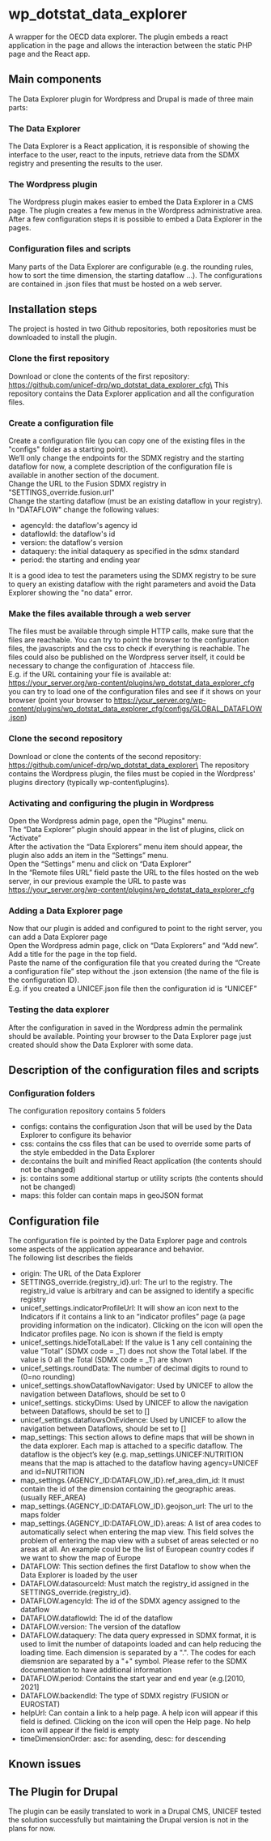 # wp_dotstat_data_explorer

A wrapper for the OECD data explorer.
The plugin embeds a react application in the page and allows the interaction between the static PHP page and the React app.

## Main components
The Data Explorer plugin for Wordpress and Drupal is made of three main parts:
### The Data Explorer
The Data Explorer is a React application, it is responsible of showing the interface to the user, react to the inputs, retrieve data from the SDMX registry and presenting the results to the user.
### The Wordpress plugin
The Wordpress plugin makes easier to embed the Data Explorer in a CMS page. The plugin creates a few menus in the Wordpress administrative area. After a few configuration steps it is possible to embed a Data Explorer in the pages.
### Configuration files and scripts
Many parts of the Data Explorer are configurable (e.g. the rounding rules, how to sort the time dimension, the starting dataflow …). The configurations are contained in .json files that must be hosted on a web server.

## Installation steps
The project is hosted in two Github repositories, both repositories must be downloaded to install the plugin.
### Clone the first repository
Download or clone the contents of the first repository:\
https://github.com/unicef-drp/wp_dotstat_data_explorer_cfg\
This repository contains the Data Explorer application and all the configuration files.
### Create a configuration file
Create a configuration file (you can copy one of the existing files in the "configs" folder as a starting point).\
We’ll only change the endpoints for the SDMX registry and the starting dataflow for now, a complete description of the configuration file is available in another section of the document.\
Change the URL to the Fusion SDMX registry in "SETTINGS_override.fusion.url"\
Change the starting dataflow (must be an existing dataflow in your registry). In "DATAFLOW" change the following values:
- agencyId: the dataflow's agency id
- dataflowId: the dataflow's id
- version: the dataflow's version
- dataquery: the initial dataquery as specified in the sdmx standard
- period: the starting and ending year

It is a good idea to test the parameters using the SDMX registry to be sure to query an existing dataflow with the right parameters and avoid the Data Explorer showing the "no data" error.

### Make the files available through a web server
The files must be available through simple HTTP calls, make sure that the files are reachable.
You can try to point the browser to the configuration files, the javascripts and the css to check if everything is reachable. The files could also be published on the Wordpress server itself, it could be necessary to change the configuration of .htaccess file.\
E.g. if the URL containing your file is available at: 
https://your_server.org/wp-content/plugins/wp_dotstat_data_explorer_cfg you can try to load one of the configuration files and see if it shows on your browser (point your browser to  https://your_server.org/wp-content/plugins/wp_dotstat_data_explorer_cfg/configs/GLOBAL_DATAFLOW.json)

### Clone the second repository
Download or clone the contents of the second repository:\
https://github.com/unicef-drp/wp_dotstat_data_explorer\
The repository contains the Wordpress plugin, the files must be copied in the Wordpress' plugins directory (typically wp-content\plugins).

### Activating and configuring the plugin in Wordpress
Open the Wordpress admin page, open the "Plugins" menu.\
The “Data Explorer” plugin should appear in the list of plugins, click on “Activate”\
After the activation the “Data Explorers” menu item should appear, the plugin also adds an item in the “Settings” menu.\
Open the “Settings” menu and click on “Data Explorer”\
In the “Remote files URL” field paste the URL to the files hosted on the web server, in our previous example the URL to paste was https://your_server.org/wp-content/plugins/wp_dotstat_data_explorer_cfg

### Adding a Data Explorer page
Now that our plugin is added and configured to point to the right server, you can add a Data Explorer page\
Open the Wordpress admin page, click on “Data Explorers” and “Add new”.\
Add a title for the page in the top field.\
Paste the name of the configuration file that you created during the “Create a configuration file” step without the .json extension (the name of the file is the configuration ID).\
E.g. if you created a UNICEF.json file then the configuration id is “UNICEF”

### Testing the data explorer
After the configuration in saved in the Wordpress admin the permalink should be available. Pointing your browser to the Data Explorer page just created should show the Data Explorer with some data.

## Description of the configuration files and scripts
### Configuration folders
The configuration repository contains 5 folders
- configs: contains the configuration Json that will be used by the Data Explorer to configure its behavior
- css: contains the css files that can be used to override some parts of the style embedded in the Data Explorer
- de:contains the built and minified React application (the contents should not be changed)
- js: contains some additional startup or utility scripts (the contents should not be changed)
- maps: this folder can contain maps in geoJSON format

## Configuration file
The configuration file is pointed by the Data Explorer page and controls some aspects of the application appearance and behavior.\
The following list describes the fields
- origin: The URL of the Data Explorer
- SETTINGS_override.{registry_id}.url: The url to the registry. The registry_id value is arbitrary and can be assigned to identify a specific registry
- unicef_settings.indicatorProfileUrl: It will show an icon next to the Indicators if it contains a link to an “indicator profiles” page (a page providing information on the indicator). Clicking on the icon will open the Indicator profiles page. No icon is shown if the field is empty
- unicef_settings.hideTotalLabel: If the value is 1 any cell containing the value “Total” (SDMX code = _T) does not show the Total label. If the value is 0 all the Total (SDMX code = _T) are shown
- unicef_settings.roundData: The number of decimal digits to round to (0=no rounding)
- unicef_settings.showDataflowNavigator: Used by UNICEF to allow the navigation between Dataflows, should be set to 0
- unicef_settings. stickyDims: Used by UNICEF to allow the navigation between Dataflows, should be set to []
- unicef_settings.dataflowsOnEvidence: Used by UNICEF to allow the navigation between Dataflows, should be set to []
- map_settings: This section allows to define maps that will be shown in the data explorer. Each map is attached to a specific dataflow. The dataflow is the object’s key (e.g. map_settings.UNICEF:NUTRITION means that the map is attached to the dataflow having agency=UNICEF and id=NUTRITION 
- map_settings.{AGENCY_ID:DATAFLOW_ID}.ref_area_dim_id: It must contain the id of the dimension containing the geographic areas. (usually REF_AREA)
- map_settings.{AGENCY_ID:DATAFLOW_ID}.geojson_url: The url to the maps folder
- map_settings.{AGENCY_ID:DATAFLOW_ID}.areas: A list of area codes to automatically select when entering the map view. This field solves the problem of entering the map view with a subset of areas selected or no areas at all.
An example could be the list of European country codes if we want to show the map of Europe
- DATAFLOW: This section defines the first Dataflow to show when the Data Explorer is loaded by the user
- DATAFLOW.datasourceId: Must match the registry_id assigned in the SETTINGS_override.{registry_id}. 
- DATAFLOW.agencyId: The id of the SDMX agency assigned to the dataflow
- DATAFLOW.dataflowId: The id of the dataflow
- DATAFLOW.version: The version of the dataflow
- DATAFLOW.dataquery: The data query expressed in SDMX format, it is used to limit the number of datapoints loaded and can help reducing the loading time. Each dimension is separated by a ".". The codes for each diemsnion are separated by a "+" symbol. Please refer to the SDMX documentation to have additional information
- DATAFLOW.period: Contains the start year and end year (e.g.[2010, 2021]
- DATAFLOW.backendId: The type of SDMX registry (FUSION or EUROSTAT)
- helpUrl: Can contain a link to a help page. A help icon will appear if this field is defined. Clicking on the icon will open the Help page. No help icon will appear if the field is empty
- timeDimensionOrder: asc: for asending, desc: for descending

## Known issues
## The Plugin for Drupal
The plugin can be easily translated to work in a Drupal CMS, UNICEF tested the solution successfully but maintaining the Drupal version is not in the plans for now.

